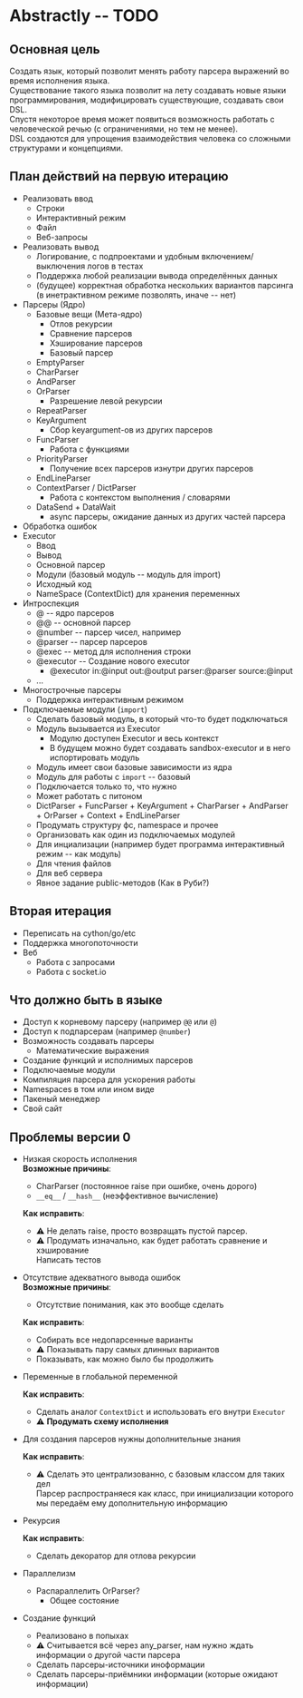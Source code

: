 # Abstractly -- TODO

## Основная цель
Создать язык, который позволит менять работу парсера выражений во время исполнения языка.  
Существование такого языка позволит на лету создавать новые языки программирования, 
модифицировать существующие, создавать свои DSL.  
Спустя некоторое время может появиться возможность работать с человеческой речью (с ограничениями, но тем не менее).  
DSL создаются для упрощения взаимодействия человека со сложными структурами и концепциями.

## План действий на первую итерацию
- Реализовать ввод
  - Строки
  - Интерактивный режим
  - Файл
  - Веб-запросы
- Реализовать вывод
  - Логирование, с подпроектами и удобным включением/выключения логов в тестах
  - Поддержка любой реализации вывода определённых данных
  - (будущее) корректная обработка нескольких вариантов парсинга (в инетрактивном режиме позволять, иначе -- нет)
- Парсеры (Ядро)
  - Базовые вещи (Мета-ядро)
    - Отлов рекурсии
    - Сравнение парсеров
    - Хэширование парсеров
    - Базовый парсер
  - EmptyParser
  - CharParser
  - AndParser
  - OrParser
    - Разрешение левой рекурсии
  - RepeatParser
  - KeyArgument
    - Сбор keyargument-ов из других парсеров
  - FuncParser
    - Работа с функциями
  - PriorityParser
    - Получение всех парсеров изнутри других парсеров
  - EndLineParser
  - ContextParser / DictParser
    - Работа с контекстом выполнения / словарями
  - DataSend + DataWait
    - async парсеры, ожидание данных из других частей парсера
- Обработка ошибок
- Executor
  - Ввод
  - Вывод
  - Основной парсер
  - Модули (базовый модуль -- модуль для import)
  - Исходный код
  - NameSpace (ContextDict) для хранения переменных
- Интроспекция
  - @ -- ядро парсеров
  - @@ -- основной парсер
  - @number -- парсер чисел, например
  - @parser -- парсер парсеров
  - @exec -- метод для исполнения строки
  - @executor -- Создание нового executor
    - @executor in:@input out:@output parser:@parser source:@input
  - ...
- Многострочные парсеры
  - Поддержка интерактивным режимом
- Подключаемые модули (`import`) 
  - Сделать базовый модуль, в который что-то будет подключаться
  - Модуль вызывается из Executor
    - Модулю доступен Executor и весь контекст
    - В будущем можно будет создавать sandbox-executor и в него испортировать модуль
  - Модуль имеет свои базовые зависимости из ядра
  - Модуль для работы с `import` -- базовый
  - Подключается только то, что нужно
  - Может работать с питоном
  - DictParser + FuncParser + KeyArgument + CharParser + AndParser + OrParser + Context + EndLineParser
  - Продумать структуру фс, namespace и прочее
  - Организовать как один из подключаемых модулей
  - Для инциализации (например будет программа интерактивный режим -- как модуль)
  - Для чтения файлов
  - Для веб сервера
  - Явное задание public-методов (Как в Руби?)
  
## Вторая итерация
- Переписать на cython/go/etc
- Поддержка многопоточности
- Веб
  - Работа с запросами
  - Работа с socket.io

## Что должно быть в языке
- Доступ к корневому парсеру (например `@@` или `@`)
- Доступ к подпарсерам (например `@number`)
- Возможность создавать парсеры
  - Математические выражения
- Создание функций и исполнимых парсеров
- Подключаемые модули
- Компиляция парсера для ускорения работы
- Namespaces в том или ином виде
- Пакеный менеджер
- Свой сайт

## Проблемы версии 0
- Низкая скорость исполнения     
  **Возможные причины**:  
  - CharParser (постоянное raise при ошибке, очень дорого)  
  - `__eq__` / `__hash__` (неэффективное вычисление)  
  
  **Как исправить**:
  - ⚠️ Не делать raise, просто возвращать пустой парсер.  
  - ⚠️ Продумать изначально, как будет работать сравнение и хэширование    
    Написать тестов  
- Отсутствие адекватного вывода ошибок  
  **Возможные причины**:  
  - Отсутствие понимания, как это вообще сделать  
  
  **Как исправить**:  
  - Собирать все недопарсенные варианты    
  - ⚠️ Показывать пару самых длинных вариантов  
  - Показывать, как можно было бы продолжить  
- Переменные в глобальной переменной  

  **Как исправить**:  
  - Сделать аналог `ContextDict` и использовать его внутри `Executor`
  - ⚠️ **Продумать схему исполнения**
  
- Для создания парсеров нужны дополнительные знания  

  **Как исправить**:
  - ⚠️ Сделать это централизованно, с базовым классом для таких дел  
    Парсер распространяеся как класс, при инициализации которого мы передаём ему дополнительную информацию
- Рекурсия
  
  **Как исправить**:
  - Сделать декоратор для отлова рекурсии
- Параллелизм   
  - Распараллелить OrParser?
    - Общее состояние
- Создание функций
  - Реализовано в попыхах
  - ⚠️ Считывается всё через any_parser, нам нужно ждать информации о другой части парсера
  - Сделать парсеры-источники иноформации
  - Сделать парсеры-приёмники информации (которые ожидают информации)
